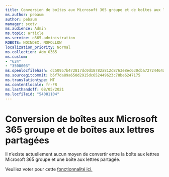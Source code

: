 ```yaml
---
title: Conversion de boîtes aux Microsoft 365 groupe et de boîtes aux lettres partagées
ms.author: pebaum
author: pebaum
manager: scotv
ms.audience: Admin
ms.topic: article
ms.service: o365-administration
ROBOTS: NOINDEX, NOFOLLOW
localization_priority: Normal
ms.collection: Adm_O365
ms.custom:
- "624"
- "3500003"
ms.openlocfilehash: dc50957b472817dc0d18782a812c8763e8ec630cba72724464a920596abaf950
ms.sourcegitcommit: b5f7da89a650d2915dc652449623c78be6247175
ms.translationtype: MT
ms.contentlocale: fr-FR
ms.lasthandoff: 08/05/2021
ms.locfileid: "54081104"
---
```

# <a name="conversion-of-microsoft-365-group-and-shared-mailboxes"></a>Conversion de boîtes aux Microsoft 365 groupe et de boîtes aux lettres partagées

Il n’existe actuellement aucun moyen de convertir entre la boîte aux lettres Microsoft 365 groupe et une boîte aux lettres partagée.

Veuillez voter pour cette [fonctionnalité ici.](https://aka.ms/M365GroupToShared)
